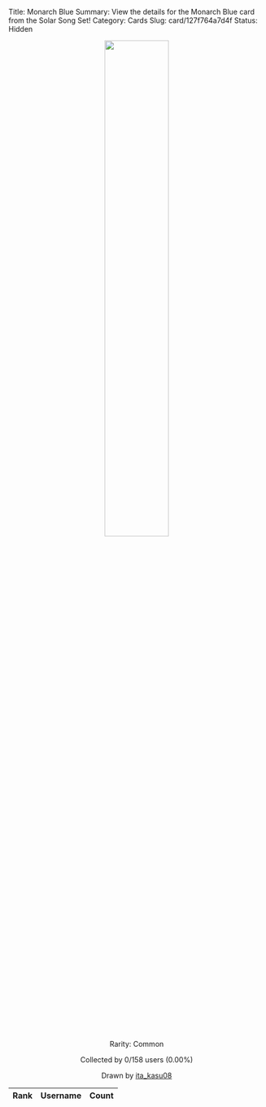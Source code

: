 Title: Monarch Blue
Summary: View the details for the Monarch Blue card from the Solar Song Set!
Category: Cards
Slug: card/127f764a7d4f
Status: Hidden

<center><a href='/images/cards/127f764a7d4f.png'><img src='/images/cards/127f764a7d4f.png' width='50%'></a>

Rarity: Common

Collected by 0/158 users (0.00%)

Drawn by <a href='https://twitter.com/ita_kasu08'>ita_kasu08</a></center>

<table class="table">
  <thead>
    <tr>
      <th scope="col">Rank</th>
      <th scope="col">Username</th>
      <th scope="col">Count</th>
    </tr>
  </thead>
  <tbody>
  </tbody>
</table>